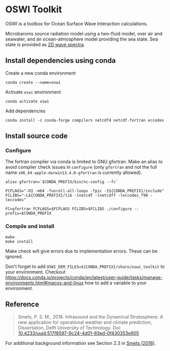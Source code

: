 # OSWI Toolkit

OSWI is a toolbox for Ocean Surface Wave Interaction calculations.

Microbaroms source radiation model using a two-fluid model, over air and seawater, and an ocean-atmosphere model providing the sea state.
Sea state is provided as [2D wave spectra](https://apps.ecmwf.int/codes/grib/param-db/?id=140251).


## Install dependencies using conda

Create a new conda environment
```
conda create --name=oswi
```

Activate `oswi` environment
```
conda activate oswi
```

Add dependencies
```
conda install -c conda-forge compilers netcdf4 netcdf-fortran eccodes
```

## Install source code

### Configure

The fortran compiler via conda is limited to GNU gfortran.
Make an alias to avoid compiler check issues in `configure` (only `gfortran` and not the full name `x86_64-apple-darwin13.4.0-gfortran` is currently allowed).

```
alias gfortran=`$CONDA_PREFIX/bin/nc-config --fc`

FCFLAGS="-O3 -m64 -funroll-all-loops -fpic -I${CONDA_PREFIX}/include"
FCLIBS="-L${CONDA_PREFIX}/lib -lnetcdf -lnetcdff -leccodes_f90 -leccodes"

FC=gfortran FCFLAGS=$FCFLAGS FCLIBS=$FCLIBS ./configure --prefix=$CONDA_PREFIX
```

### Compile and install
 
```
make
make install
```

Make check will give errors due to implementation errors. These can be ignored.


Don't forget to add `OSWI_DEM_FILES=${CONDA_PREFIX}/share/oswi_toolkit` to your environment.
Checkout https://docs.conda.io/projects/conda/en/latest/user-guide/tasks/manage-environments.html#macos-and-linux how to add a variable to your environment.


## Reference

> Smets, P. S. M., 2018. Infrasound and the Dynamical Stratosphere: A new application for operational weather and climate prediction, Dissertation, Delft University of Technology. Doi: [10.4233/uuid:517f8597-9c24-4d01-83ed-0f430353e905](https://doi.org/10.4233/uuid:517f8597-9c24-4d01-83ed-0f430353e905)

For additional background information see Section 2.3 in [Smets (2018)](https://doi.org/10.4233/uuid:517f8597-9c24-4d01-83ed-0f430353e905).

